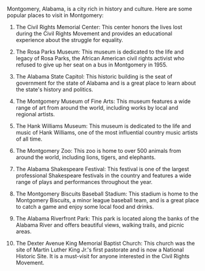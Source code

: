 Montgomery, Alabama, is a city rich in history and culture. Here are some popular places to visit in Montgomery:

1. The Civil Rights Memorial Center: This center honors the lives lost during the Civil Rights Movement and provides an educational experience about the struggle for equality.

2. The Rosa Parks Museum: This museum is dedicated to the life and legacy of Rosa Parks, the African American civil rights activist who refused to give up her seat on a bus in Montgomery in 1955.

3. The Alabama State Capitol: This historic building is the seat of government for the state of Alabama and is a great place to learn about the state's history and politics.

4. The Montgomery Museum of Fine Arts: This museum features a wide range of art from around the world, including works by local and regional artists.

5. The Hank Williams Museum: This museum is dedicated to the life and music of Hank Williams, one of the most influential country music artists of all time.

6. The Montgomery Zoo: This zoo is home to over 500 animals from around the world, including lions, tigers, and elephants.

7. The Alabama Shakespeare Festival: This festival is one of the largest professional Shakespeare festivals in the country and features a wide range of plays and performances throughout the year.

8. The Montgomery Biscuits Baseball Stadium: This stadium is home to the Montgomery Biscuits, a minor league baseball team, and is a great place to catch a game and enjoy some local food and drinks.

9. The Alabama Riverfront Park: This park is located along the banks of the Alabama River and offers beautiful views, walking trails, and picnic areas.

10. The Dexter Avenue King Memorial Baptist Church: This church was the site of Martin Luther King Jr.'s first pastorate and is now a National Historic Site. It is a must-visit for anyone interested in the Civil Rights Movement.